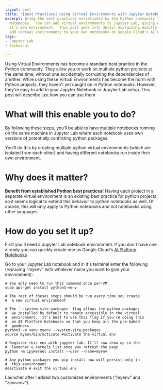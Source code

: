 ```yaml
---
layout: post
title: "[Best Practices] Using Virtual Environments with Jupyter Notebooks"
excerpt: Bring the best practices established by the Python community to your Jupyter
  Notebooks.  You can add virtual environments to Jupyter Lab, giving each notebook
  it's own environment.  This post goes into detail explaining exactly how you can
  add virtual environments to your own notebooks on Google Cloud's AI Platform Notebooks
tags:
- Jupyter Lab
- technical

---
```

Using Virtual Environments has become a standard best practice in the Python community.  They allow you to work on multiple python projects at the same time, without one accidentally corrupting the dependencies of another.  While using these Virtual Environments has become the norm with Python projects, they haven't yet caught on in Python notebooks.  However, they're easy to add to your Jupyter Notebook or Jupyter Lab setup.  This post will describe just how you can use them

# What will this enable you to do?

By following these steps, you'll be able to have multiple notebooks running on the same machine in Jupyter Lab where each notebook uses own versions of potentially conflicting python packages.

You'll do this by creating multiple python virtual environments (which are isolated from each other) and having different notebooks run inside their own environment.

# Why does it matter?

**Benefit from established Python best practices!**  Having each project in a separate virtual environment is an existing best practice for python projects, so it seems logical to extend this behavior to python notebooks as well.   Of course, this will only apply to Python notebooks and not notebooks using other languages

# How do you set it up?

First you'll need a Jupyter Lab notebook environment.  If you don't have one already you can quickly create one us Google Cloud's [AI Platform Notebooks](https://cloud.google.com/ai-platform-notebooks/)

Go to your Jupyter Lab notebook and in it's terminal enter the following (replacing "myenv" with whatever name you want to give your environment):

    # You only need to run this command once per-VM
    sudo apt-get install python3-venv 
    
    # The rest of theses steps should be run every time you create
    #  a new virtual environment
    
    # The '--system-site-packages' flag allows the python packages 
    #  we installed by default to remain accessible in the virtual 
    #  environment.  It's best to use this flag if you're doing this
    #  on AI Platform Notebooks so that you keep all the pre-baked 
    #  goodness
    python3 -m venv myenv --system-site-packages
    source myenv/bin/activate #activate the virtual env
    
    # Register this env with jupyter lab. It’ll now show up in the
    #  launcher & kernels list once you refresh the page
    python -m ipykernel install --user --name=myenv
    
    # Any python packages you pip install now will persist only in
    #  this environment_
    deactivate # exit the virtual env

Launcher after I added two customized environments (“myenv” and “zainsenv”)